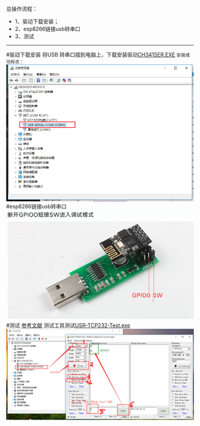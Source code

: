 总操作流程：
- 1、驱动下载安装；
- 2、esp8266链接usb转串口
- 3、测试

----------
#驱动下载安装
将USB 转串口插到电脑上，下载安装驱动[CH341SER.EXE](https://pan.baidu.com/s/1bPLiDqTQ5e6CPCk1NYWfDQ)
`安装成功标志：`
![](image/1-1.png)
#esp8266链接usb转串口
![](image/1-2.png)
#测试
[参考文献](https://blog.csdn.net/jackhuang2015/article/details/45032571)
测试工具测试[USR-TCP232-Test.exe](https://pan.baidu.com/s/1NYXFJInH5SEbsExB9rbR1Q)
![](image/1-3.png)
